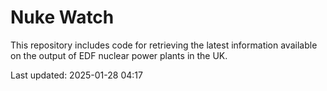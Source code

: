 # Nuke Watch

This repository includes code for retrieving the latest information available on the output of EDF nuclear power plants in the UK.

Last updated: 2025-01-28 04:17